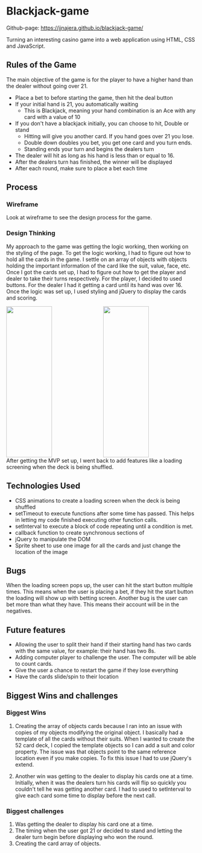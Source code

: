 # Blackjack-game

Github-page: https://jjnajera.github.io/blackjack-game/

Turning an interesting casino game into a web application using HTML, CSS and JavaScript.

## Rules of the Game
The main objective of the game is for the player to have a higher hand than the dealer without going over 21.

- Place a bet to before starting the game, then hit the deal button
- If your initial hand is 21, you automatically waiting
  - This is Blackjack, meaning your hand combination is an Ace with any card with a value of 10
- If you don't have a blackjack initially, you can choose to hit, Double or stand
  - Hitting will give you another card. If you hand goes over 21 you lose.
  - Double down doubles you bet, you get one card and you turn ends.
  - Standing ends your turn and begins the dealers turn
- The dealer will hit as long as his hand is less than or equal to 16.
- After the dealers turn has finished, the winner will be displayed
- After each round, make sure to place a bet each time


## Process
### Wireframe
Look at wireframe to see the design process for the game.

### Design Thinking
My approach to the game was getting the logic working, then working on the styling of the page. To get the logic working, I had to figure out how to hold all the cards in the game. I settle on an array of objects with objects holding the important information of the card like the suit, value, face, etc. Once I got the cards set up, I had to figure out how to get the player and dealer to take their turns respectively. For the player, I decided to used buttons. For the dealer I had it getting a card until its hand was over 16. Once the logic was set up, I used styling and jQuery to display the cards and scoring.

<a href="url"><img src="https://github.com/jjnajera/blackjack-game/tree/master/images/start-page.png" align="left" height="400" width="49%" ></a>

<a href="url"><img src="https://github.com/jjnajera/blackjack-game/tree/master/images/game-page.png" align="right" height="400" width="49%" ></a>

After getting the MVP set up, I went back to add features like a loading screening when the deck is being shuffled.


## Technologies Used
- CSS animations to create a loading screen when the deck is being shuffled
- setTimeout to execute functions after some time has passed. This helps in letting my code finished executing other function calls.
- setInterval to execute a block of code repeating until a condition is met.
- callback function to create synchronous sections of
- jQuery to manipulate the DOM
- Sprite sheet to use one image for all the cards and just change the location of the image

## Bugs
When the loading screen pops up, the user can hit the start button multiple times. This means when the user is placing a bet, if they hit the start button the loading will show up with betting screen. Another bug is the user can bet more than what they have. This means their account will be in the negatives.

## Future features
- Allowing the user to split their hand if their starting hand has two cards with the same value, for example: their hand has two 8s.
- Adding computer player to challenge the user. The computer will be able to count cards.
- Give the user a chance to restart the game if they lose everything
- Have the cards slide/spin to their location

## Biggest Wins and challenges
### Biggest Wins
1. Creating the array of objects cards because I ran into an issue with copies of my objects modifying the original object. I basically had a template of all the cards without their suits. When I wanted to create the 52 card deck, I copied the template objects so I can add a suit and color property. The issue was that objects point to the same reference location even if you make copies. To fix this issue I had to use jQuery's extend.

2. Another win was getting to the dealer to display his cards one at a time. Initially, when it was the dealers turn his cards will flip so quickly you couldn't tell he was getting another card. I had to used to setInterval to give each card some time to display before the next call.

### Biggest challenges
1. Was getting the dealer to display his card one at a time.
2. The timing when the user got 21 or decided to stand and letting the dealer turn begin before displaying who won the round.
3. Creating the card array of objects.
